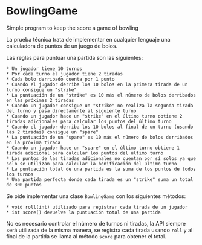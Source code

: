 # BowlingGame
Simple program to keep the score a game of bowling

La prueba técnica trata de implementar en cualquier lenguaje una calculadora de puntos de un juego de bolos.

Las reglas para puntuar una partida son las siguientes:

    * Un jugador tiene 10 turnos
    * Por cada turno el jugador tiene 2 tiradas
    * Cada bolo derribado cuenta por 1 punto
    * Cuando el jugador derriba los 10 bolos en la primera tirada de un turno consigue un "strike"
    * La puntuación de un "strike" es 10 más el número de bolos derribados en las próximas 2 tiradas
    * Cuando un jugador consigue un "strike" no realiza la segunda tirada del turno y pasa directamente al siguiente turno
    * Cuando un jugador hace un "strike" en el último turno obtiene 2 tiradas adicionales para calcular los puntos del último turno
    * Cuando el jugador derriba los 10 bolos al final de un turno (usando las 2 tiradas) consigue un "spare"
    * La puntuación de un "spare" es 10 más el número de bolos derribados en la próxima tirada
    * Cuando un jugador hace un "spare" en el último turno obtiene 1 tirada adicional para calcular los puntos del último turno
    * Los puntos de las tiradas adicionales no cuentan por sí solos ya que solo se utilizan para calcular la bonificación del último turno
    * La puntuación total de una partida es la suma de los puntos de todos los turnos
    * Una partida perfecta donde cada tirada es un "strike" suma un total de 300 puntos

Se pide implementar una clase `BowlingGame` con los siguientes métodos:

    * void roll(int) utilizado para registrar cada tirada de un jugador
    * int score() devuelve la puntuación total de una partida

No es necesario controlar el número de turnos ni tiradas, la API siempre será utilizada de la misma manera, se registra cada tirada usando `roll` y al final de la partida se llama al método `score` para obtener el total.